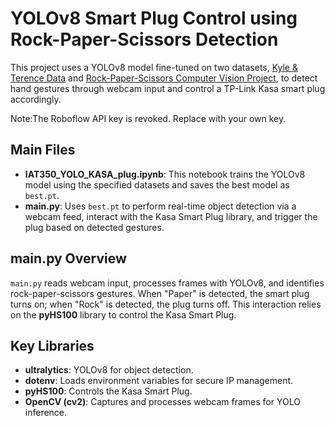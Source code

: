 # YOLOv8 Smart Plug Control using Rock-Paper-Scissors Detection

This project uses a YOLOv8 model fine-tuned on two datasets, [Kyle & Terence Data](https://universe.roboflow.com/iat360kasa/iat360-test) and [Rock-Paper-Scissors Computer Vision Project](https://universe.roboflow.com/roboflow-58fyf/rock-paper-scissors-sxsw), to detect hand gestures through webcam input and control a TP-Link Kasa smart plug accordingly.

Note:The Roboflow API key is revoked. Replace with your own key.

## Main Files
- **IAT350_YOLO_KASA_plug.ipynb**: This notebook trains the YOLOv8 model using the specified datasets and saves the best model as `best.pt`.
- **main.py**: Uses `best.pt` to perform real-time object detection via a webcam feed, interact with the Kasa Smart Plug library, and trigger the plug based on detected gestures.

## main.py Overview
`main.py` reads webcam input, processes frames with YOLOv8, and identifies rock-paper-scissors gestures. When "Paper" is detected, the smart plug turns on; when "Rock" is detected, the plug turns off. This interaction relies on the **pyHS100** library to control the Kasa Smart Plug.

## Key Libraries
- **ultralytics**: YOLOv8 for object detection.
- **dotenv**: Loads environment variables for secure IP management.
- **pyHS100**: Controls the Kasa Smart Plug.
- **OpenCV (cv2)**: Captures and processes webcam frames for YOLO inference.
